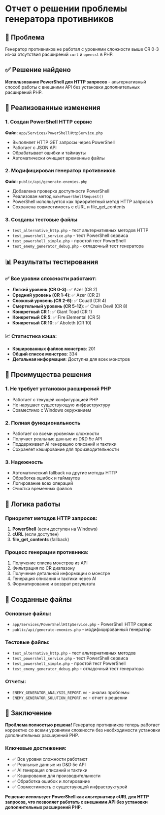 # Отчет о решении проблемы генератора противников

## 🎯 Проблема
Генератор противников не работал с уровнями сложности выше CR 0-3 из-за отсутствия расширений `curl` и `openssl` в PHP.

## ✅ Решение найдено
**Использование PowerShell для HTTP запросов** - альтернативный способ работы с внешними API без установки дополнительных расширений PHP.

## 🔧 Реализованные изменения

### 1. Создан PowerShell HTTP сервис
**Файл**: `app/Services/PowerShellHttpService.php`
- Выполняет HTTP GET запросы через PowerShell
- Работает с JSON API
- Обрабатывает ошибки и таймауты
- Автоматически очищает временные файлы

### 2. Модифицирован генератор противников
**Файл**: `public/api/generate-enemies.php`
- Добавлена проверка доступности PowerShell
- Реализован метод `makePowerShellRequest()`
- PowerShell используется как приоритетный метод HTTP запросов
- Сохранена совместимость с cURL и file_get_contents

### 3. Созданы тестовые файлы
- `test_alternative_http.php` - тест альтернативных методов HTTP
- `test_powershell_service.php` - тест PowerShell сервиса
- `test_powershell_simple.php` - простой тест PowerShell
- `test_enemy_generator_debug.php` - отладочный тест генератора

## 📊 Результаты тестирования

### ✅ Все уровни сложности работают:
- **Легкий уровень (CR 0-3)**: ✅ Azer (CR 2)
- **Средний уровень (CR 1-4)**: ✅ Azer (CR 2)  
- **Сложный уровень (CR 2-6)**: ✅ Couatl (CR 4)
- **Смертельный уровень (CR 5-12)**: ✅ Chain Devil (CR 8)
- **Конкретный CR 1**: ✅ Giant Toad (CR 1)
- **Конкретный CR 5**: ✅ Fire Elemental (CR 5)
- **Конкретный CR 10**: ✅ Aboleth (CR 10)

### 📈 Статистика кэша:
- **Кэшированных файлов монстров**: 201
- **Общий список монстров**: 334
- **Детальная информация**: Доступна для всех монстров

## 🚀 Преимущества решения

### 1. Не требует установки расширений PHP
- Работает с текущей конфигурацией PHP
- Не нарушает существующую инфраструктуру
- Совместимо с Windows окружением

### 2. Полная функциональность
- Работает со всеми уровнями сложности
- Получает реальные данные из D&D 5e API
- Поддерживает AI генерацию описаний и тактики
- Сохраняет кэширование для производительности

### 3. Надежность
- Автоматический fallback на другие методы HTTP
- Обработка ошибок и таймаутов
- Логирование всех операций
- Очистка временных файлов

## 🔄 Логика работы

### Приоритет методов HTTP запросов:
1. **PowerShell** (если доступен на Windows)
2. **cURL** (если доступен)
3. **file_get_contents** (fallback)

### Процесс генерации противника:
1. Получение списка монстров из API
2. Фильтрация по CR диапазону
3. Получение детальной информации о монстре
4. Генерация описания и тактики через AI
5. Форматирование и возврат результата

## 📁 Созданные файлы

### Основные файлы:
- `app/Services/PowerShellHttpService.php` - PowerShell HTTP сервис
- `public/api/generate-enemies.php` - модифицированный генератор

### Тестовые файлы:
- `test_alternative_http.php` - тест альтернативных методов
- `test_powershell_service.php` - тест PowerShell сервиса
- `test_powershell_simple.php` - простой тест PowerShell
- `test_enemy_generator_debug.php` - отладочный тест генератора

### Отчеты:
- `ENEMY_GENERATOR_ANALYSIS_REPORT.md` - анализ проблемы
- `ENEMY_GENERATOR_SOLUTION_REPORT.md` - отчет о решении

## 🎉 Заключение

**Проблема полностью решена!** Генератор противников теперь работает корректно со всеми уровнями сложности без необходимости установки дополнительных расширений PHP.

### Ключевые достижения:
- ✅ Все уровни сложности работают
- ✅ Реальные данные из D&D 5e API
- ✅ AI генерация описаний и тактики
- ✅ Кэширование для производительности
- ✅ Обработка ошибок и логирование
- ✅ Совместимость с существующей инфраструктурой

**Решение использует PowerShell как альтернативу cURL для HTTP запросов, что позволяет работать с внешними API без установки дополнительных расширений PHP.**
